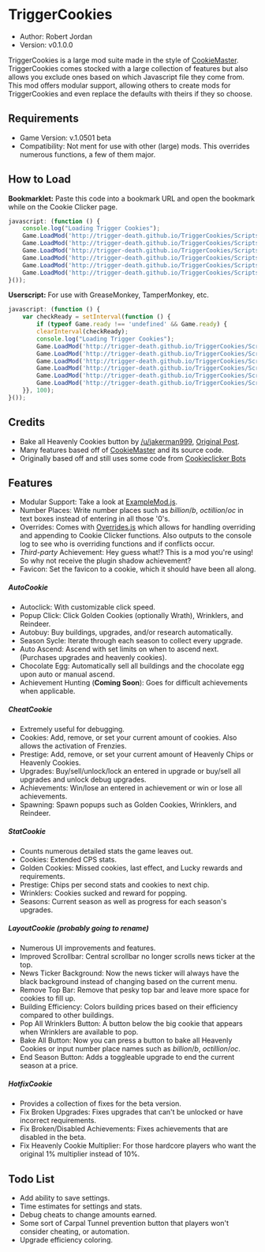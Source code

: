 # TriggerCookies

* Author:         Robert Jordan
* Version:        v0.1.0.0

TriggerCookies is a large mod suite made in the style of [CookieMaster](https://github.com/greenc/CookieMaster). TriggerCookies comes stocked with a large collection of features but also allows you exclude ones based on which Javascript file they come from. This mod offers modular support, allowing others to create mods for TriggerCookies and even replace the defaults with theirs if they so choose.

## Requirements

* Game Version:   v.1.0501 beta
* Compatibility:  Not ment for use with other (large) mods. This overrides numerous functions, a few of them major.

## How to Load

**Bookmarklet:** Paste this code into a bookmark URL and open the bookmark while on the Cookie Clicker page.

```javascript
javascript: (function () {
    console.log("Loading Trigger Cookies");
    Game.LoadMod('http://trigger-death.github.io/TriggerCookies/Scripts/TriggerCookies.js');
    Game.LoadMod('http://trigger-death.github.io/TriggerCookies/Scripts/LayoutCookie.js');
    Game.LoadMod('http://trigger-death.github.io/TriggerCookies/Scripts/AutoCookie.js');
    Game.LoadMod('http://trigger-death.github.io/TriggerCookies/Scripts/StatCookie.js');
    Game.LoadMod('http://trigger-death.github.io/TriggerCookies/Scripts/CheatCookie.js');
    Game.LoadMod('http://trigger-death.github.io/TriggerCookies/Scripts/HotfixCookie.js');
}());
```

**Userscript:** For use with GreaseMonkey, TamperMonkey, etc.

```javascript
javascript: (function () {
    var checkReady = setInterval(function () {
        if (typeof Game.ready !== 'undefined' && Game.ready) {
        clearInterval(checkReady);
        console.log("Loading Trigger Cookies");
        Game.LoadMod('http://trigger-death.github.io/TriggerCookies/Scripts/TriggerCookies.js');
        Game.LoadMod('http://trigger-death.github.io/TriggerCookies/Scripts/LayoutCookie.js');
        Game.LoadMod('http://trigger-death.github.io/TriggerCookies/Scripts/AutoCookie.js');
        Game.LoadMod('http://trigger-death.github.io/TriggerCookies/Scripts/StatCookie.js');
        Game.LoadMod('http://trigger-death.github.io/TriggerCookies/Scripts/CheatCookie.js');
        Game.LoadMod('http://trigger-death.github.io/TriggerCookies/Scripts/HotfixCookie.js');
    }}, 100);
}());
```

## Credits

* Bake all Heavenly Cookies button by [/u/jakerman999](http://www.reddit.com/user/jakerman999), [Original Post](http://www.reddit.com/r/CookieClicker/comments/2gb4gw/i_made_a_bake_all_button/).
* Many features based off of [CookieMaster](https://github.com/greenc/CookieMaster) and its source code.
* Originally based off and still uses some code from [Cookieclicker Bots](https://gist.github.com/pernatiy/38bc231506b06fd85473#file-cc-js)

## Features

* Modular Support: Take a look at [ExampleMod.js](https://github.com/trigger-death/trigger-death.github.io/blob/master/TriggerCookies/Scripts/ExampleMod.js).
* Number Places: Write number places such as *billion*/*b*, *octillion*/*oc* in text boxes instead of entering in all those '0's.
* Overrides: Comes with [Overrides.js](https://github.com/trigger-death/trigger-death.github.io/blob/master/TriggerCookies/Scripts/Overrides.js) which allows for handling overriding and appending to Cookie Clicker functions. Also outputs to the console log to see who is overriding functions and if conflicts occur.
* *Third-party* Achievement: Hey guess what!? This is a mod you're using! So why not receive the plugin shadow achievement?
* Favicon: Set the favicon to a cookie, which it should have been all along.

##### AutoCookie

* Autoclick: With customizable click speed.
* Popup Click: Click Golden Cookies (optionally Wrath), Wrinklers, and Reindeer.
* Autobuy: Buy buildings, upgrades, and/or research automatically.
* Season Sycle: Iterate through each season to collect every upgrade.
* Auto Ascend: Ascend with set limits on when to ascend next. (Purchases upgrades and heavenly cookies).
* Chocolate Egg: Automatically sell all buildings and the chocolate egg upon auto or manual ascend.
* Achievement Hunting (**Coming Soon**): Goes for difficult achievements when applicable.

##### CheatCookie

* Extremely useful for debugging.
* Cookies: Add, remove, or set your current amount of cookies. Also allows the activation of Frenzies.
* Prestige: Add, remove, or set your current amount of Heavenly Chips or Heavenly Cookies.
* Upgrades: Buy/sell/unlock/lock an entered in upgrade or buy/sell all upgrades and unlock debug upgrades.
* Achievements: Win/lose an entered in achievement or win or lose all achievements.
* Spawning: Spawn popups such as Golden Cookies, Wrinklers, and Reindeer.

##### StatCookie

* Counts numerous detailed stats the game leaves out.
* Cookies: Extended CPS stats.
* Golden Cookies: Missed cookies, last effect, and Lucky rewards and requirements.
* Prestige: Chips per second stats and cookies to next chip.
* Wrinklers: Cookies sucked and reward for popping.
* Seasons: Current season as well as progress for each season's upgrades.

##### LayoutCookie (probably going to rename)

* Numerous UI improvements and features.
* Improved Scrollbar: Central scrollbar no longer scrolls news ticker at the top.
* News Ticker Background: Now the news ticker will always have the black background instead of changing based on the current menu.
* Remove Top Bar: Remove that pesky top bar and leave more space for cookies to fill up.
* Building Efficiency: Colors building prices based on their efficiency compared to other buildings.
* Pop All Wrinklers Button: A button below the big cookie that appears when Wrinklers are available to pop.
* Bake All Button: Now you can press a button to bake all Heavenly Cookies or input number place names such as *billion*/*b*, *octillion*/*oc*.
* End Season Button: Adds a toggleable upgrade to end the current season at a price.

##### HotfixCookie

* Provides a collection of fixes for the beta version.
* Fix Broken Upgrades: Fixes upgrades that can't be unlocked or have incorrect requirements.
* Fix Broken/Disabled Achievements: Fixes achievements that are disabled in the beta.
* Fix Heavenly Cookie Multiplier: For those hardcore players who want the original 1% multiplier instead of 10%.

## Todo List

* Add ability to save settings.
* Time estimates for settings and stats.
* Debug cheats to change amounts earned.
* Some sort of Carpal Tunnel prevention button that players won't consider cheating, or automation.
* Upgrade efficiency coloring.
